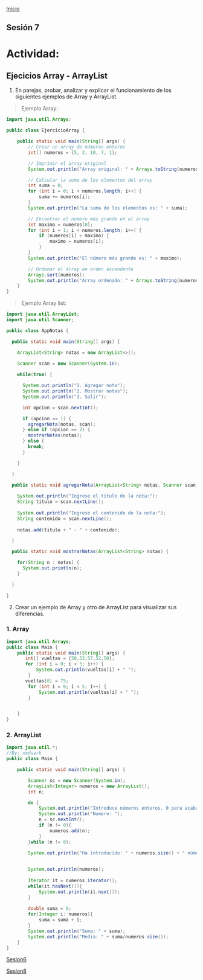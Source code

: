 <!-- No borrar o modificar -->
[Inicio](./index.md)

## Sesión 7 


# Actividad: 

## Ejecicios Array - ArrayList

1. En parejas, probar, analizar y explicar el funcionamiento de los siguientes ejemplos de Array y ArrayList.

>Ejemplo Array:

```JAVA
import java.util.Arrays;

public class EjercicioArray {

    public static void main(String[] args) {
        // Crear un array de números enteros
        int[] numeros = {5, 2, 10, 7, 1};

        // Imprimir el array original
        System.out.println("Array original: " + Arrays.toString(numeros));

        // Calcular la suma de los elementos del array
        int suma = 0;
        for (int i = 0; i < numeros.length; i++) {
            suma += numeros[i];
        }
        System.out.println("La suma de los elementos es: " + suma);

        // Encontrar el número más grande en el array
        int maximo = numeros[0];
        for (int i = 1; i < numeros.length; i++) {
            if (numeros[i] > maximo) {
                maximo = numeros[i];
            }
        }
        System.out.println("El número más grande es: " + maximo);

        // Ordenar el array en orden ascendente
        Arrays.sort(numeros);
        System.out.println("Array ordenado: " + Arrays.toString(numeros));
    }
}
```
>Ejemplo Array list:

```JAVA
import java.util.ArrayList; 
import java.util.Scanner;

public class AppNotas {

  public static void main(String[] args) {

    ArrayList<String> notas = new ArrayList<>();
    
    Scanner scan = new Scanner(System.in);

    while(true) {

      System.out.println("1. Agregar nota");  
      System.out.println("2. Mostrar notas");
      System.out.println("3. Salir");

      int opcion = scan.nextInt();

      if (opcion == 1) {
        agregarNota(notas, scan);  
      } else if (opcion == 2) {
        mostrarNotas(notas);
      } else {
        break;
      }

    }

  }

  public static void agregarNota(ArrayList<String> notas, Scanner scan) {
    
    System.out.println("Ingrese el titulo de la nota:");
    String titulo = scan.nextLine();
    
    System.out.println("Ingrese el contenido de la nota:");
    String contenido = scan.nextLine();
    
    notas.add(titulo + " - " + contenido);

  }

  public static void mostrarNotas(ArrayList<String> notas) {

    for(String n : notas) {
      System.out.println(n);
    }

  }

}
```

2. Crear un ejemplo de Array y otro de ArrayList para visualizar sus diferencias.

### 1. Array 
```JAVA
import java.util.Arrays;
public class Main {
    public static void main(String[] args) {
       int[] vueltas = {50,53,57,52,50};
       for (int i = 0; i < 5; i++) {
           System.out.println(vueltas[i] + " ");
        }
       vueltas[0] = 75;
        for (int i = 0; i < 5; i++) {
            System.out.println(vueltas[i] + " ");
        }


    }
}
```
### 2. ArrayList

```JAVA
import java.util.*;
//By: xeduark
public class Main {

    public static void main(String[] args) {

        Scanner sc = new Scanner(System.in);
        ArrayList<Integer> numeros = new ArrayList();
        int n;

        do {
            System.out.println("Introduce números enteros. 0 para acabar: ");
            System.out.println("Numero: ");
            n = sc.nextInt();
            if (n != 0){
                numeros.add(n);
            }
        }while (n != 0);

        System.out.println("Ha introducido: " + numeros.size() + " números:");

        
        System.out.println(numeros);
                                        
        Iterator it = numeros.iterator();
        while(it.hasNext()){
            System.out.println(it.next());
        }
        
        double suma = 0;
        for(Integer i: numeros){
            suma = suma + i;
        }
        System.out.println("Suma: " + suma);
        System.out.println("Media: " + suma/numeros.size());
    }
}

```
[Sesion6](https://xeduark.github.io/Evidencias_logica_de_programacion/sesion6.html)

[Sesion8](https://xeduark.github.io/Evidencias_logica_de_programacion/sesion8.html)






